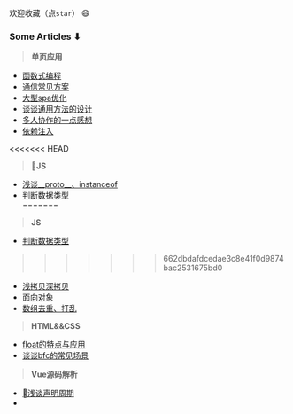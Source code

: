 

欢迎收藏（点`star`） 😄 

 
###  Some Articles ⬇︎

> <b>单页应用</b>

- [函数式编程](https://github.com/seven654321/blog/issues/1)
- [通信常见方案](https://github.com/seven654321/blog/issues/1)
- [大型spa优化](https://github.com/seven654321/blog/issues/1)
- [谈谈通用方法的设计](https://github.com/seven654321/blog/issues/1)
- [多人协作的一点感想](https://github.com/seven654321/blog/issues/1)
- [依赖注入](https://github.com/seven654321/blog/issues/1)    


<<<<<<< HEAD
> <b>JS</b>
- [浅谈__proto__、instanceof](https://github.com/seven654321/blog/issues/1)    
 - [判断数据类型](https://github.com/seven654321/blog/issues/1)     
=======
> <b>JS</b>

- [判断数据类型](https://github.com/seven654321/blog/issues/1)    
>>>>>>> 662dbdafdcedae3c8e41f0d9874bac2531675bd0
- [浅拷贝深拷贝](https://github.com/seven654321/blog/issues/1)   
- [面向对象](https://github.com/seven654321/blog/issues/1)    
- [数组去重、打乱](https://github.com/seven654321/blog/issues/1)    

> <b>HTML&&CSS</b>
- [ float的特点与应用](https://github.com/seven654321/blog/issues/1) 
- [谈谈bfc的常见场景](https://github.com/seven654321/blog/issues/1)     


> <b>Vue源码解析</b>
- [浅谈声明周期](https://github.com/seven654321/blog/issues/2) 
- 








